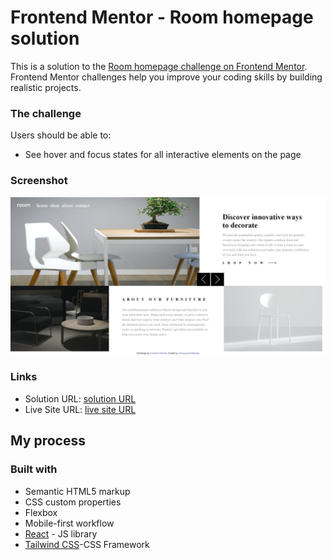# Frontend Mentor - Room homepage solution

This is a solution to the [Room homepage challenge on Frontend Mentor](https://www.frontendmentor.io/challenges/room-homepage-BtdBY_ENq). Frontend Mentor challenges help you improve your coding skills by building realistic projects. 



### The challenge

Users should be able to:

- See hover and focus states for all interactive elements on the page

### Screenshot

![](./room/src/assets/images/screenshot.png)





### Links

- Solution URL: [solution URL](https://github.com/IndranjanaChatterjee/Room-homepage)
- Live Site URL: [live site URL](https://room-homepage-two-delta.vercel.app/)


## My process

### Built with

- Semantic HTML5 markup
- CSS custom properties
- Flexbox
- Mobile-first workflow
- [React](https://reactjs.org/) - JS library
- [Tailwind CSS](https://tailwindcss.com/)-CSS Framework

